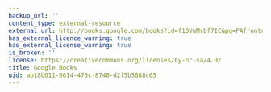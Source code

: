 ```yaml
---
backup_url: ''
content_type: external-resource
external_url: http://books.google.com/books?id=f1DVuMvbf7IC&pg=PAfrontcover
has_external_licence_warning: true
has_external_license_warning: true
is_broken: ''
license: https://creativecommons.org/licenses/by-nc-sa/4.0/
title: Google Books
uid: ab18b011-6614-470c-8740-d2f5b5088c65
---
```

